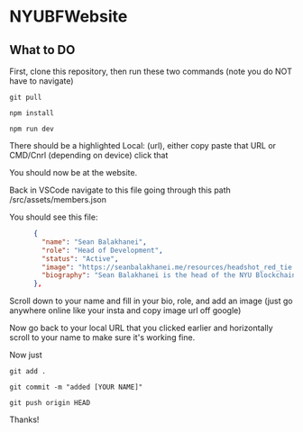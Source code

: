 # NYUBFWebsite

## What to DO

First, clone this repository, then run these two commands (note you do NOT have to navigate)

```
git pull
```
```
npm install
```
```
npm run dev
```

There should be a highlighted Local: (url), either copy paste that URL or CMD/Cnrl (depending on device) click that

You should now be at the website.

Back in VSCode navigate to this file going through this path /src/assets/members.json

You should see this file:

```json
      {
        "name": "Sean Balakhanei",
        "role": "Head of Development",
        "status": "Active",
        "image": "https://seanbalakhanei.me/resources/headshot_red_tie.jpg",
        "biography": "Sean Balakhanei is the head of the NYU Blockchain and Fintech Development Team. Currently a 3rd year computer science student at NYU Tandon with minors in Math and Finance. Works at Group One Trading as a Trading Analyst Intern, and is an upcoming Software Engineering Intern at Amazon."
      },
``` 
 
Scroll down to your name and fill in your bio, role, and add an image (just go anywhere online like your insta and copy image url off google)

Now go back to your local URL that you clicked earlier and horizontally scroll to your name to make sure it's working fine.

Now just
```
git add .
```
```
git commit -m "added [YOUR NAME]"
```
```
git push origin HEAD
```

Thanks!
